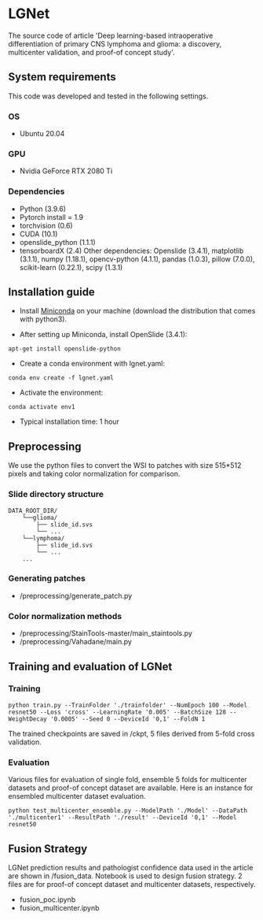 # LGNet

The source code of article 'Deep learning-based intraoperative differentiation of primary CNS lymphoma and glioma: a discovery, multicenter validation, and proof-of concept study'.

## System requirements
This code was developed and tested in the following settings. 
### OS
- Ubuntu 20.04
### GPU
- Nvidia GeForce RTX 2080 Ti
### Dependencies
- Python (3.9.6)
- Pytorch install = 1.9
- torchvision (0.6)
- CUDA (10.1)
- openslide_python (1.1.1)
- tensorboardX (2.4)
Other dependencies: Openslide (3.4.1), matplotlib (3.1.1), numpy (1.18.1), opencv-python (4.1.1), pandas (1.0.3), pillow (7.0.0), scikit-learn (0.22.1), scipy (1.3.1)
## Installation guide

- Install [Miniconda](https://docs.conda.io/en/latest/miniconda.html#linux-installers) on your machine (download the distribution that comes with python3).  
  
- After setting up Miniconda, install OpenSlide (3.4.1):  
```
apt-get install openslide-python
```
- Create a conda environment with lgnet.yaml:
```
conda env create -f lgnet.yaml
```  
- Activate the environment:
```
conda activate env1
```
- Typical installation time: 1 hour

## Preprocessing
We use the python files to convert the WSI to patches with size 515*512 pixels and taking color normalization for comparison.
### Slide directory structure
```
DATA_ROOT_DIR/
    └──glioma/
        ├── slide_id.svs
        └── ...
    └──lymphoma/
        ├── slide_id.svs
        └── ...
    ...
```
### Generating patches
- /preprocessing/generate_patch.py
### Color normalization methods
- /preprocessing/StainTools-master/main_staintools.py
- /preprocessing/Vahadane/main.py

## Training and evaluation of LGNet

### Training
```
python train.py --TrainFolder './trainfolder' --NumEpoch 100 --Model resnet50 --Loss 'cross' --LearningRate '0.005' --BatchSize 128 --WeightDecay '0.0005' --Seed 0 --DeviceId '0,1' --FoldN 1
```

The trained checkpoints are saved in /ckpt, 5 files derived from 5-fold cross validation.

### Evaluation
Various files for evaluation of single fold, ensemble 5 folds for multicenter datasets and proof-of concept dataset are available. Here is an instance for ensembled multicenter dataset evaluation.
```
python test_multicenter_ensemble.py --ModelPath './Model' --DataPath './multicenter1' --ResultPath './result' --DeviceId '0,1' --Model resnet50
```
## Fusion Strategy
LGNet prediction results and pathologist confidence data used in the article are shown in /fusion_data.
Notebook is used to design fusion strategy. 2 files are for proof-of concept dataset and multicenter datasets, respectively.

- fusion_poc.ipynb
- fusion_multicenter.ipynb

